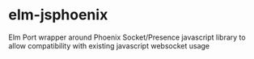 # elm-jsphoenix
Elm Port wrapper around Phoenix Socket/Presence javascript library to allow compatibility with existing javascript websocket usage
